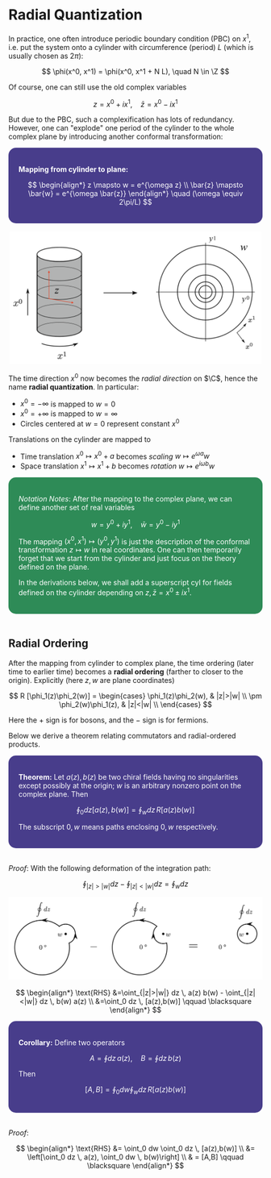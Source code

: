 <style>
    .katex {
        font-size: 1.1em;
    }
    .remark {
        border-radius: 15px;
        padding: 20px;
        background-color: SeaGreen;
        color: White;
    }
    .result {
        border-radius: 15px;
        padding: 20px;
        background-color: DarkSlateBlue;
        color: White;
    }
</style>

# Radial Quantization

In practice, one often introduce periodic boundary condition (PBC) on $x^1$, i.e. put the system onto a cylinder with circumference (period) $L$ (which is usually chosen as $2\pi$):

$$
\phi(x^0, x^1) = \phi(x^0, x^1 + N L), \quad
N \in \Z
$$

Of course, one can still use the old complex variables

$$
z = x^0 + ix^1, \quad
\bar{z} = x^0 - ix^1
$$

But due to the PBC, such a complexification has lots of redundancy. However, one can "explode" one period of the cylinder to the whole complex plane by introducing another conformal transformation:

<div class="result">

**Mapping from cylinder to plane:**

$$
\begin{align*}
    z \mapsto w = e^{\omega z} \\
    \bar{z} \mapsto \bar{w} = e^{\omega \bar{z}}
\end{align*} \quad
(\omega \equiv 2\pi/L)
$$

</div><br>

<center>
<img src="images/radial_quant.png" width="500pt">
</center>

The time direction $x^0$ now becomes the *radial direction* on $\C$, hence the name **radial quantization**. In particular:

- $x^0 = -\infty$ is mapped to $w = 0$
- $x^0 = +\infty$ is mapped to $w = \infty$
- Circles centered at $w = 0$ represent constant $x^0$

Translations on the cylinder are mapped to

- Time translation $x^0 \mapsto x^0 + a$ 
    becomes *scaling* $w \mapsto e^{\omega a} w$
- Space translation $x^1 \mapsto x^1 + b$ 
    becomes *rotation* $w \mapsto e^{i \omega b} w$

<div class="remark">

*Notation Notes*: After the mapping to the complex plane, we can define another set of real variables

$$
w = y^0 + iy^1, \quad
\bar{w} = y^0 - iy^1
$$

The mapping $(x^0,x^1) \mapsto (y^0,y^1)$ is just the description of the conformal transformation $z\mapsto w$ in real coordinates. One can then temporarily forget that we start from the cylinder and just focus on the theory defined on the plane. 

In the derivations below, we shall add a superscript $\text{cyl}$ for fields defined on the cylinder depending on $z, \bar{z} = x^0 \pm ix^1$.

</div><br>

## Radial Ordering

After the mapping from cylinder to complex plane, the time ordering (later time to earlier time) becomes a **radial ordering** (farther to closer to the origin). Explicitly (here $z,w$ are plane coordinates)

$$
R [\phi_1(z)\phi_2(w)] =
\begin{cases}
    \phi_1(z)\phi_2(w), & |z|>|w| \\
    \pm \phi_2(w)\phi_1(z), & |z|<|w| \\
\end{cases}
$$

Here the $+$ sign is for bosons, and the $-$ sign is for fermions.

Below we derive a theorem relating commutators and radial-ordered products. 

<div class="result">

**Theorem:** Let $a(z), b(z)$ be two chiral fields having no singularities except possibly at the origin; $w$ is an arbitrary nonzero point on the complex plane. Then

$$
\oint_0 dz [a(z),b(w)]
= \oint_w dz \,R [a(z) b(w)]
$$

The subscript $0,w$ means paths enclosing $0,w$ respectively.

</div><br>

*Proof*: With the following deformation of the integration path:

$$
\oint_{|z|>|w|} dz - \oint_{|z|<|w|} dz
= \oint_w dz
$$

<center>
<img src="images/norm_ord_int_path.png" width="600pt">
</center>

$$
\begin{align*}
    \text{RHS}
    &=\oint_{|z|>|w|} dz \, a(z) b(w)
    - \oint_{|z|<|w|} dz \, b(w) a(z)
    \\
    &=\oint_0 dz \, [a(z),b(w)]
    \qquad \blacksquare
\end{align*}
$$

<div class="result">

**Corollary:** Define two operators

$$
A=\oint dz \, a(z), \quad
B=\oint dz \, b(z)
$$

Then 

$$
[A,B] = \oint_0 dw \oint_w dz \, R [a(z) b(w)]
$$

</div><br>

*Proof*:

$$
\begin{align*}
    \text{RHS}
    &= \oint_0 dw \oint_0 dz \, [a(z),b(w)]
    \\
    &= \left[\oint_0 dz \, a(z), \oint_0 dw \, b(w)\right]
    \\
    & = [A,B] 
    \qquad \blacksquare
\end{align*}
$$